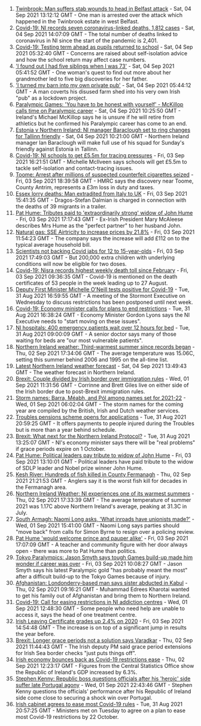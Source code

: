 1. [Twinbrook: Man suffers stab wounds to head in Belfast attack](https://www.bbc.co.uk/news/uk-northern-ireland-58448515?at_medium=RSS&at_campaign=KARANGA) - Sat, 04 Sep 2021 13:12:12 GMT - One man is arrested over the attack which happened in the Twinbrook estate in west Belfast.
2. [Covid-19: NI records seven coronavirus-linked deaths, 1,812 cases](https://www.bbc.co.uk/news/uk-northern-ireland-58449446?at_medium=RSS&at_campaign=KARANGA) - Sat, 04 Sep 2021 14:07:09 GMT - The total number of deaths linked to coronavirus in NI since the start of the pandemic is 2,401.
3. [Covid-19: Testing term ahead as pupils returned to school](https://www.bbc.co.uk/news/uk-northern-ireland-58439447?at_medium=RSS&at_campaign=KARANGA) - Sat, 04 Sep 2021 05:32:40 GMT - Concerns are raised about self-isolation advice and how the school return may affect case numbers.
4. ['I found out I had five siblings when I was 73'](https://www.bbc.co.uk/news/uk-northern-ireland-58412942?at_medium=RSS&at_campaign=KARANGA) - Sat, 04 Sep 2021 05:41:52 GMT - One woman's quest to find out more about her grandmother led to five big discoveries for her father.
5. ['I turned my barn into my own private pub'](https://www.bbc.co.uk/news/uk-northern-ireland-58436612?at_medium=RSS&at_campaign=KARANGA) - Sat, 04 Sep 2021 05:44:12 GMT - A man coverts his disused farm shed into his very own Irish "pub" as a lockdown project.
6. [Paralympic Games: 'You have to be honest with yourself' - McKillop calls time on Paralympic career](https://www.bbc.co.uk/sport/disability-sport/58430116?at_medium=RSS&at_campaign=KARANGA) - Sat, 04 Sep 2021 10:25:50 GMT - Ireland's Michael McKillop says he is unsure if he will retire from athletics but he confirmed his Paralympic career has come to an end.
7. [Estonia v Northern Ireland: NI manager Baraclough set to ring changes for Tallinn friendly](https://www.bbc.co.uk/sport/football/58373014?at_medium=RSS&at_campaign=KARANGA) - Sat, 04 Sep 2021 10:21:00 GMT - Northern Ireland manager Ian Baraclough will make full use of his squad for Sunday's friendly against Estonia in Tallinn.
8. [Covid-19: NI schools to get £5.5m for tracing pressures](https://www.bbc.co.uk/news/uk-northern-ireland-58440326?at_medium=RSS&at_campaign=KARANGA) - Fri, 03 Sep 2021 16:21:51 GMT - Michelle McIlveen says schools will get £5.5m to tackle self-isolation and contact-tracing issues.
9. [Toome: Arrest after millions of suspected counterfeit cigarettes seized](https://www.bbc.co.uk/news/uk-northern-ireland-58441327?at_medium=RSS&at_campaign=KARANGA) - Fri, 03 Sep 2021 18:39:58 GMT - HMRC says the discovery near Toome, County Antrim, represents a £3m loss in duty and taxes.
10. [Essex lorry deaths: Man extradited from Italy to UK](https://www.bbc.co.uk/news/uk-england-essex-58439558?at_medium=RSS&at_campaign=KARANGA) - Fri, 03 Sep 2021 15:41:35 GMT - Dragos-Stefan Dalmian is charged in connection with the deaths of 39 migrants in a trailer.
11. [Pat Hume: Tributes paid to 'extraordinarily strong' widow of John Hume](https://www.bbc.co.uk/news/uk-northern-ireland-58431982?at_medium=RSS&at_campaign=KARANGA) - Fri, 03 Sep 2021 17:17:43 GMT - Ex-Irish President Mary McAleese describes Mrs Hume as the "perfect partner" to her husband John.
12. [Natural gas: SSE Airtricity to increase prices by 21.8%](https://www.bbc.co.uk/news/uk-northern-ireland-58433363?at_medium=RSS&at_campaign=KARANGA) - Fri, 03 Sep 2021 11:54:23 GMT - The company says the increase will add £112 on to the typical average household bill.
13. [Scientists not backing Covid jabs for 12 to 15-year-olds](https://www.bbc.co.uk/news/health-58438669?at_medium=RSS&at_campaign=KARANGA) - Fri, 03 Sep 2021 17:49:03 GMT - But 200,000 extra children with underlying conditions will now be eligible for two doses.
14. [Covid-19: Nisra records highest weekly death toll since February](https://www.bbc.co.uk/news/uk-northern-ireland-58431986?at_medium=RSS&at_campaign=KARANGA) - Fri, 03 Sep 2021 09:36:35 GMT - Covid-19 is mentioned on the death certificates of 53 people in the week leading up to 27 August.
15. [Deputy First Minister Michelle O'Neill tests positive for Covid-19](https://www.bbc.co.uk/news/uk-northern-ireland-58393886?at_medium=RSS&at_campaign=KARANGA) - Tue, 31 Aug 2021 16:59:55 GMT - A meeting of the Stormont Executive on Wednesday to discuss restrictions has been postponed until next week.
16. [Covid-19: Economy minister calls for plans to end restrictions](https://www.bbc.co.uk/news/uk-northern-ireland-58397189?at_medium=RSS&at_campaign=KARANGA) - Tue, 31 Aug 2021 16:38:24 GMT - Economy Minister Gordon Lyons says the NI Executive needs to "start moving on these issues".
17. [NI hospitals: 400 emergency patients wait over 12 hours for bed](https://www.bbc.co.uk/news/uk-northern-ireland-58393877?at_medium=RSS&at_campaign=KARANGA) - Tue, 31 Aug 2021 09:00:09 GMT - A senior doctor says many of those waiting for beds are "our most vulnerable patients".
18. [Northern Ireland weather: Third-warmest summer since records began](https://www.bbc.co.uk/news/uk-northern-ireland-58414526?at_medium=RSS&at_campaign=KARANGA) - Thu, 02 Sep 2021 17:34:06 GMT - The average temperature was 15.06C, setting this summer behind 2006 and 1995 on the all-time list.
19. [Latest Northern Ireland weather forecast](https://www.bbc.co.uk/news/uk-northern-ireland-26018439?at_medium=RSS&at_campaign=KARANGA) - Sat, 04 Sep 2021 13:49:43 GMT - The weather forecast in Northern Ireland.
20. [Brexit: Couple divided by Irish border over immigration rules](https://www.bbc.co.uk/news/uk-northern-ireland-58398853?at_medium=RSS&at_campaign=KARANGA) - Wed, 01 Sep 2021 11:31:56 GMT - Corrinne and Brett Giles live on either side of the Irish border due to post-Brexit immigration rules.
21. [Storm names: Barra, Méabh, and Pól among names set for 2021-22](https://www.bbc.co.uk/news/uk-northern-ireland-58334589?at_medium=RSS&at_campaign=KARANGA) - Wed, 01 Sep 2021 06:02:04 GMT - The storm names for the coming year are compiled by the British, Irish and Dutch weather services.
22. [Troubles pensions scheme opens for applications](https://www.bbc.co.uk/news/uk-northern-ireland-58388323?at_medium=RSS&at_campaign=KARANGA) - Tue, 31 Aug 2021 20:59:25 GMT - It offers payments to people injured during the Troubles but is more than a year behind schedule.
23. [Brexit: What next for the Northern Ireland Protocol?](https://www.bbc.co.uk/news/uk-northern-ireland-58356075?at_medium=RSS&at_campaign=KARANGA) - Tue, 31 Aug 2021 13:25:07 GMT - NI's economy minister says there will be "real problems" if grace periods expire on 1 October.
24. [Pat Hume: Political leaders pay tribute to widow of John Hume](https://www.bbc.co.uk/news/uk-northern-ireland-58438885?at_medium=RSS&at_campaign=KARANGA) - Fri, 03 Sep 2021 13:10:01 GMT - Political leaders have paid tribute to the widow of SDLP leader and Nobel prize winner John Hume.
25. [Kesh River: Hundreds of fish killed in County Fermanagh](https://www.bbc.co.uk/news/uk-northern-ireland-58429963?at_medium=RSS&at_campaign=KARANGA) - Thu, 02 Sep 2021 21:21:53 GMT - Anglers say it is the worst fish kill for decades in the Fermanagh area.
26. [Northern Ireland Weather: NI experiences one of its warmest summers](https://www.bbc.co.uk/news/uk-northern-ireland-58428677?at_medium=RSS&at_campaign=KARANGA) - Thu, 02 Sep 2021 17:33:39 GMT - The average temperature of summer 2021 was 1.17C above Northern Ireland's average, peaking at 31.3C in July.
27. [South Armagh: Naomi Long asks, 'What inroads have unionists made?'](https://www.bbc.co.uk/news/uk-northern-ireland-58413907?at_medium=RSS&at_campaign=KARANGA) - Wed, 01 Sep 2021 15:41:00 GMT - Naomi Long says parties should "move back" from calls for Simon Byrne to resign over a policing review.
28. [Pat Hume 'would welcome prince and pauper alike'](https://www.bbc.co.uk/news/uk-northern-ireland-58441321?at_medium=RSS&at_campaign=KARANGA) - Fri, 03 Sep 2021 17:07:09 GMT - A teacher and community figure with her door always open - there was more to Pat Hume than politics.
29. [Tokyo Paralympics: Jason Smyth says tough Games build-up made him wonder if career was over](https://www.bbc.co.uk/sport/disability-sport/58433167?at_medium=RSS&at_campaign=KARANGA) - Fri, 03 Sep 2021 10:08:27 GMT - Jason Smyth says his latest Paralympic gold "has probably meant the most" after a difficult build-up to the Tokyo Games because of injury.
30. [Afghanistan: Londonderry-based man says sister abducted in Kabul](https://www.bbc.co.uk/news/uk-northern-ireland-foyle-west-58412944?at_medium=RSS&at_campaign=KARANGA) - Thu, 02 Sep 2021 09:16:21 GMT - Muhammad Edrees Kharotai wanted to get his family out of Afghanistan and bring them to Northern Ireland.
31. [Covid-19: Call for easing restrictions in NI addiction centres](https://www.bbc.co.uk/news/uk-northern-ireland-foyle-west-58398845?at_medium=RSS&at_campaign=KARANGA) - Wed, 01 Sep 2021 12:48:30 GMT - Some people who need help are unable to access it, says the head of one treatment centre.
32. [Irish Leaving Certificate grades up 2.4% on 2020](https://www.bbc.co.uk/news/world-europe-58439517?at_medium=RSS&at_campaign=KARANGA) - Fri, 03 Sep 2021 14:54:48 GMT - The increase is on top of a significant jump in results the year before.
33. [Brexit: Longer grace periods not a solution says Varadkar](https://www.bbc.co.uk/news/uk-northern-ireland-58422191?at_medium=RSS&at_campaign=KARANGA) - Thu, 02 Sep 2021 11:44:43 GMT - The Irish deputy PM said grace period extensions for Irish Sea border checks "just puts things off".
34. [Irish economy bounces back as Covid-19 restrictions ease](https://www.bbc.co.uk/news/world-europe-58423060?at_medium=RSS&at_campaign=KARANGA) - Thu, 02 Sep 2021 12:23:17 GMT - Figures from the Central Statistics Office show the Republic of Ireland's GDP increased by 6.3%.
35. [Stephen Kenny: Republic boss questions officials after his 'heroic' side suffer late Portugal agony](https://www.bbc.co.uk/sport/football/58416948?at_medium=RSS&at_campaign=KARANGA) - Wed, 01 Sep 2021 22:43:46 GMT - Stephen Kenny questions the officials' performance after his Republic of Ireland side come close to securing a shock win over Portugal.
36. [Irish cabinet agrees to ease most Covid-19 rules](https://www.bbc.co.uk/news/world-europe-58400777?at_medium=RSS&at_campaign=KARANGA) - Tue, 31 Aug 2021 20:57:25 GMT - Ministers met on Tuesday to agree on a plan to ease most Covid-19 restrictions by 22 October.
